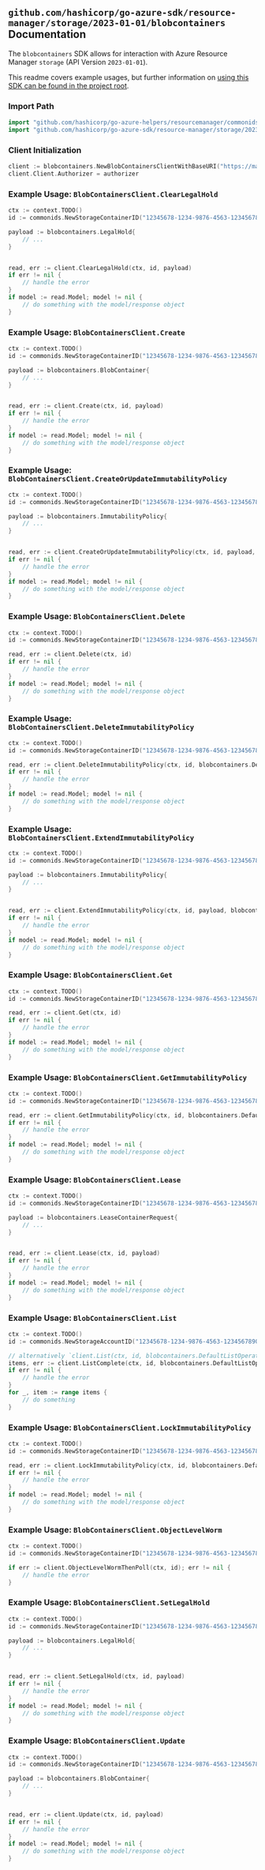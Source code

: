 
## `github.com/hashicorp/go-azure-sdk/resource-manager/storage/2023-01-01/blobcontainers` Documentation

The `blobcontainers` SDK allows for interaction with Azure Resource Manager `storage` (API Version `2023-01-01`).

This readme covers example usages, but further information on [using this SDK can be found in the project root](https://github.com/hashicorp/go-azure-sdk/tree/main/docs).

### Import Path

```go
import "github.com/hashicorp/go-azure-helpers/resourcemanager/commonids"
import "github.com/hashicorp/go-azure-sdk/resource-manager/storage/2023-01-01/blobcontainers"
```


### Client Initialization

```go
client := blobcontainers.NewBlobContainersClientWithBaseURI("https://management.azure.com")
client.Client.Authorizer = authorizer
```


### Example Usage: `BlobContainersClient.ClearLegalHold`

```go
ctx := context.TODO()
id := commonids.NewStorageContainerID("12345678-1234-9876-4563-123456789012", "example-resource-group", "storageAccountValue", "containerValue")

payload := blobcontainers.LegalHold{
	// ...
}


read, err := client.ClearLegalHold(ctx, id, payload)
if err != nil {
	// handle the error
}
if model := read.Model; model != nil {
	// do something with the model/response object
}
```


### Example Usage: `BlobContainersClient.Create`

```go
ctx := context.TODO()
id := commonids.NewStorageContainerID("12345678-1234-9876-4563-123456789012", "example-resource-group", "storageAccountValue", "containerValue")

payload := blobcontainers.BlobContainer{
	// ...
}


read, err := client.Create(ctx, id, payload)
if err != nil {
	// handle the error
}
if model := read.Model; model != nil {
	// do something with the model/response object
}
```


### Example Usage: `BlobContainersClient.CreateOrUpdateImmutabilityPolicy`

```go
ctx := context.TODO()
id := commonids.NewStorageContainerID("12345678-1234-9876-4563-123456789012", "example-resource-group", "storageAccountValue", "containerValue")

payload := blobcontainers.ImmutabilityPolicy{
	// ...
}


read, err := client.CreateOrUpdateImmutabilityPolicy(ctx, id, payload, blobcontainers.DefaultCreateOrUpdateImmutabilityPolicyOperationOptions())
if err != nil {
	// handle the error
}
if model := read.Model; model != nil {
	// do something with the model/response object
}
```


### Example Usage: `BlobContainersClient.Delete`

```go
ctx := context.TODO()
id := commonids.NewStorageContainerID("12345678-1234-9876-4563-123456789012", "example-resource-group", "storageAccountValue", "containerValue")

read, err := client.Delete(ctx, id)
if err != nil {
	// handle the error
}
if model := read.Model; model != nil {
	// do something with the model/response object
}
```


### Example Usage: `BlobContainersClient.DeleteImmutabilityPolicy`

```go
ctx := context.TODO()
id := commonids.NewStorageContainerID("12345678-1234-9876-4563-123456789012", "example-resource-group", "storageAccountValue", "containerValue")

read, err := client.DeleteImmutabilityPolicy(ctx, id, blobcontainers.DefaultDeleteImmutabilityPolicyOperationOptions())
if err != nil {
	// handle the error
}
if model := read.Model; model != nil {
	// do something with the model/response object
}
```


### Example Usage: `BlobContainersClient.ExtendImmutabilityPolicy`

```go
ctx := context.TODO()
id := commonids.NewStorageContainerID("12345678-1234-9876-4563-123456789012", "example-resource-group", "storageAccountValue", "containerValue")

payload := blobcontainers.ImmutabilityPolicy{
	// ...
}


read, err := client.ExtendImmutabilityPolicy(ctx, id, payload, blobcontainers.DefaultExtendImmutabilityPolicyOperationOptions())
if err != nil {
	// handle the error
}
if model := read.Model; model != nil {
	// do something with the model/response object
}
```


### Example Usage: `BlobContainersClient.Get`

```go
ctx := context.TODO()
id := commonids.NewStorageContainerID("12345678-1234-9876-4563-123456789012", "example-resource-group", "storageAccountValue", "containerValue")

read, err := client.Get(ctx, id)
if err != nil {
	// handle the error
}
if model := read.Model; model != nil {
	// do something with the model/response object
}
```


### Example Usage: `BlobContainersClient.GetImmutabilityPolicy`

```go
ctx := context.TODO()
id := commonids.NewStorageContainerID("12345678-1234-9876-4563-123456789012", "example-resource-group", "storageAccountValue", "containerValue")

read, err := client.GetImmutabilityPolicy(ctx, id, blobcontainers.DefaultGetImmutabilityPolicyOperationOptions())
if err != nil {
	// handle the error
}
if model := read.Model; model != nil {
	// do something with the model/response object
}
```


### Example Usage: `BlobContainersClient.Lease`

```go
ctx := context.TODO()
id := commonids.NewStorageContainerID("12345678-1234-9876-4563-123456789012", "example-resource-group", "storageAccountValue", "containerValue")

payload := blobcontainers.LeaseContainerRequest{
	// ...
}


read, err := client.Lease(ctx, id, payload)
if err != nil {
	// handle the error
}
if model := read.Model; model != nil {
	// do something with the model/response object
}
```


### Example Usage: `BlobContainersClient.List`

```go
ctx := context.TODO()
id := commonids.NewStorageAccountID("12345678-1234-9876-4563-123456789012", "example-resource-group", "storageAccountValue")

// alternatively `client.List(ctx, id, blobcontainers.DefaultListOperationOptions())` can be used to do batched pagination
items, err := client.ListComplete(ctx, id, blobcontainers.DefaultListOperationOptions())
if err != nil {
	// handle the error
}
for _, item := range items {
	// do something
}
```


### Example Usage: `BlobContainersClient.LockImmutabilityPolicy`

```go
ctx := context.TODO()
id := commonids.NewStorageContainerID("12345678-1234-9876-4563-123456789012", "example-resource-group", "storageAccountValue", "containerValue")

read, err := client.LockImmutabilityPolicy(ctx, id, blobcontainers.DefaultLockImmutabilityPolicyOperationOptions())
if err != nil {
	// handle the error
}
if model := read.Model; model != nil {
	// do something with the model/response object
}
```


### Example Usage: `BlobContainersClient.ObjectLevelWorm`

```go
ctx := context.TODO()
id := commonids.NewStorageContainerID("12345678-1234-9876-4563-123456789012", "example-resource-group", "storageAccountValue", "containerValue")

if err := client.ObjectLevelWormThenPoll(ctx, id); err != nil {
	// handle the error
}
```


### Example Usage: `BlobContainersClient.SetLegalHold`

```go
ctx := context.TODO()
id := commonids.NewStorageContainerID("12345678-1234-9876-4563-123456789012", "example-resource-group", "storageAccountValue", "containerValue")

payload := blobcontainers.LegalHold{
	// ...
}


read, err := client.SetLegalHold(ctx, id, payload)
if err != nil {
	// handle the error
}
if model := read.Model; model != nil {
	// do something with the model/response object
}
```


### Example Usage: `BlobContainersClient.Update`

```go
ctx := context.TODO()
id := commonids.NewStorageContainerID("12345678-1234-9876-4563-123456789012", "example-resource-group", "storageAccountValue", "containerValue")

payload := blobcontainers.BlobContainer{
	// ...
}


read, err := client.Update(ctx, id, payload)
if err != nil {
	// handle the error
}
if model := read.Model; model != nil {
	// do something with the model/response object
}
```

